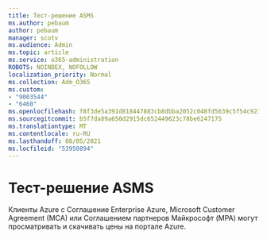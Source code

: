```yaml
---
title: Тест-решение ASMS
ms.author: pebaum
author: pebaum
manager: scotv
ms.audience: Admin
ms.topic: article
ms.service: o365-administration
ROBOTS: NOINDEX, NOFOLLOW
localization_priority: Normal
ms.collection: Adm_O365
ms.custom:
- "9003544"
- "6460"
ms.openlocfilehash: f8f3de5a391d818447883cb8dbba2052c048fd5639c5f54c921ef5247dc6d6a1
ms.sourcegitcommit: b5f7da89a650d2915dc652449623c78be6247175
ms.translationtype: MT
ms.contentlocale: ru-RU
ms.lasthandoff: 08/05/2021
ms.locfileid: "53950894"
---
```

# <a name="asms-test-solution"></a>Тест-решение ASMS

Клиенты Azure с Соглашение Enterprise Azure, Microsoft Customer Agreement (MCA) или Соглашением партнеров Майкрософт (MPA) могут просматривать и скачивать цены на портале Azure.
